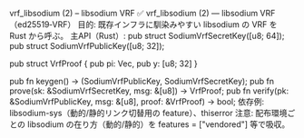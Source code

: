 vrf_libsodium (2) – libsodium VRF
✅ vrf_libsodium (2) — libsodium VRF（ed25519‑VRF）
目的: 既存インフラに馴染みやすい libsodium の VRF を Rust から呼ぶ。
主API（Rust）:
pub struct SodiumVrfSecretKey([u8; 64]);
pub struct SodiumVrfPublicKey([u8; 32]);

pub struct VrfProof { pub pi: Vec<u8>, pub y: [u8; 32] }

pub fn keygen() -> (SodiumVrfPublicKey, SodiumVrfSecretKey);
pub fn prove(sk: &SodiumVrfSecretKey, msg: &[u8]) -> VrfProof;
pub fn verify(pk: &SodiumVrfPublicKey, msg: &[u8], proof: &VrfProof) -> bool;
依存例: libsodium-sys（動的/静的リンク切替用の feature）、thiserror
注意: 配布環境ごとの libsodium の在り方（動的/静的）を features = ["vendored"] 等で吸収。